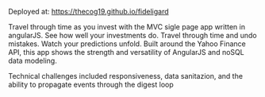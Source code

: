 Deployed at: https://thecog19.github.io/fideligard

Travel through time as you invest with the MVC sigle page app written in angularJS. See how well your investments do. Travel through time and undo mistakes. Watch your predictions unfold. Built around the Yahoo Finance API, this app shows the strength and versatility of AngularJS and noSQL data modeling. 

Technical challenges included responsiveness, data sanitazion, and the ability to propagate events through the digest loop
